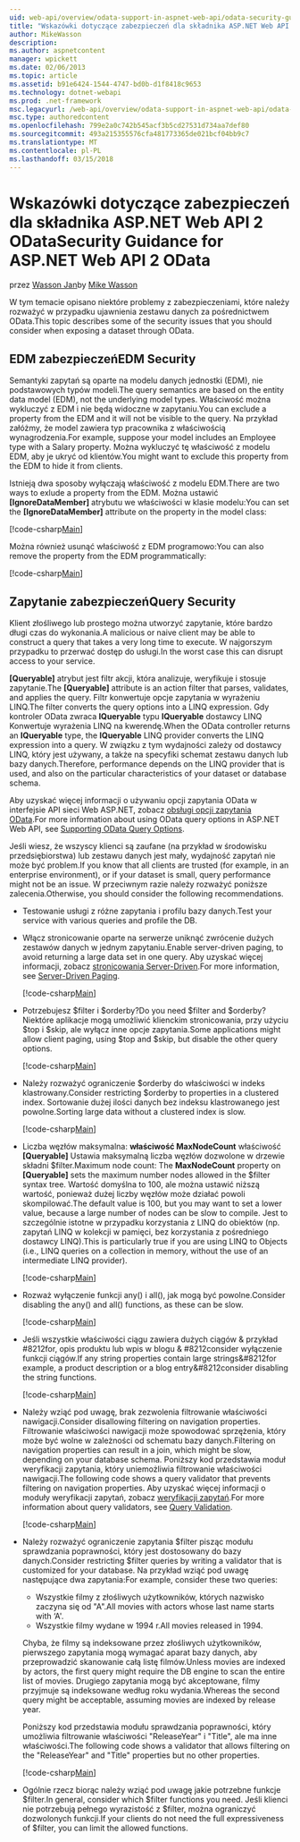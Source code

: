 ```yaml
---
uid: web-api/overview/odata-support-in-aspnet-web-api/odata-security-guidance
title: "Wskazówki dotyczące zabezpieczeń dla składnika ASP.NET Web API 2 OData | Dokumentacja firmy Microsoft"
author: MikeWasson
description: 
ms.author: aspnetcontent
manager: wpickett
ms.date: 02/06/2013
ms.topic: article
ms.assetid: b91e6424-1544-4747-bd0b-d1f8418c9653
ms.technology: dotnet-webapi
ms.prod: .net-framework
msc.legacyurl: /web-api/overview/odata-support-in-aspnet-web-api/odata-security-guidance
msc.type: authoredcontent
ms.openlocfilehash: 799e2a0c742b545acf3b5cd27531d734aa7def80
ms.sourcegitcommit: 493a215355576cfa481773365de021bcf04bb9c7
ms.translationtype: MT
ms.contentlocale: pl-PL
ms.lasthandoff: 03/15/2018
---
```

<a name="security-guidance-for-aspnet-web-api-2-odata"></a><span data-ttu-id="4742c-102">Wskazówki dotyczące zabezpieczeń dla składnika ASP.NET Web API 2 OData</span><span class="sxs-lookup"><span data-stu-id="4742c-102">Security Guidance for ASP.NET Web API 2 OData</span></span>
====================
<span data-ttu-id="4742c-103">przez [Wasson Jan](https://github.com/MikeWasson)</span><span class="sxs-lookup"><span data-stu-id="4742c-103">by [Mike Wasson](https://github.com/MikeWasson)</span></span>

<span data-ttu-id="4742c-104">W tym temacie opisano niektóre problemy z zabezpieczeniami, które należy rozważyć w przypadku ujawnienia zestawu danych za pośrednictwem OData.</span><span class="sxs-lookup"><span data-stu-id="4742c-104">This topic describes some of the security issues that you should consider when exposing a dataset through OData.</span></span>

## <a name="edm-security"></a><span data-ttu-id="4742c-105">EDM zabezpieczeń</span><span class="sxs-lookup"><span data-stu-id="4742c-105">EDM Security</span></span>

<span data-ttu-id="4742c-106">Semantyki zapytań są oparte na modelu danych jednostki (EDM), nie podstawowych typów modeli.</span><span class="sxs-lookup"><span data-stu-id="4742c-106">The query semantics are based on the entity data model (EDM), not the underlying model types.</span></span> <span data-ttu-id="4742c-107">Właściwość można wykluczyć z EDM i nie będą widoczne w zapytaniu.</span><span class="sxs-lookup"><span data-stu-id="4742c-107">You can exclude a property from the EDM and it will not be visible to the query.</span></span> <span data-ttu-id="4742c-108">Na przykład załóżmy, że model zawiera typ pracownika z właściwością wynagrodzenia.</span><span class="sxs-lookup"><span data-stu-id="4742c-108">For example, suppose your model includes an Employee type with a Salary property.</span></span> <span data-ttu-id="4742c-109">Można wykluczyć tę właściwość z modelu EDM, aby je ukryć od klientów.</span><span class="sxs-lookup"><span data-stu-id="4742c-109">You might want to exclude this property from the EDM to hide it from clients.</span></span>

<span data-ttu-id="4742c-110">Istnieją dwa sposoby wyłączają właściwość z modelu EDM.</span><span class="sxs-lookup"><span data-stu-id="4742c-110">There are two ways to exlude a property from the EDM.</span></span> <span data-ttu-id="4742c-111">Można ustawić **[IgnoreDataMember]** atrybutu we właściwości w klasie modelu:</span><span class="sxs-lookup"><span data-stu-id="4742c-111">You can set the **[IgnoreDataMember]** attribute on the property in the model class:</span></span>

[!code-csharp[Main](odata-security-guidance/samples/sample1.cs)]

<span data-ttu-id="4742c-112">Można również usunąć właściwość z EDM programowo:</span><span class="sxs-lookup"><span data-stu-id="4742c-112">You can also remove the property from the EDM programmatically:</span></span>

[!code-csharp[Main](odata-security-guidance/samples/sample2.cs)]

## <a name="query-security"></a><span data-ttu-id="4742c-113">Zapytanie zabezpieczeń</span><span class="sxs-lookup"><span data-stu-id="4742c-113">Query Security</span></span>

<span data-ttu-id="4742c-114">Klient złośliwego lub prostego można utworzyć zapytanie, które bardzo długi czas do wykonania.</span><span class="sxs-lookup"><span data-stu-id="4742c-114">A malicious or naive client may be able to construct a query that takes a very long time to execute.</span></span> <span data-ttu-id="4742c-115">W najgorszym przypadku to przerwać dostęp do usługi.</span><span class="sxs-lookup"><span data-stu-id="4742c-115">In the worst case this can disrupt access to your service.</span></span>

<span data-ttu-id="4742c-116">**[Queryable]** atrybut jest filtr akcji, która analizuje, weryfikuje i stosuje zapytanie.</span><span class="sxs-lookup"><span data-stu-id="4742c-116">The **[Queryable]** attribute is an action filter that parses, validates, and applies the query.</span></span> <span data-ttu-id="4742c-117">Filtr konwertuje opcje zapytania w wyrażeniu LINQ.</span><span class="sxs-lookup"><span data-stu-id="4742c-117">The filter converts the query options into a LINQ expression.</span></span> <span data-ttu-id="4742c-118">Gdy kontroler OData zwraca **IQueryable** typu **IQueryable** dostawcy LINQ Konwertuje wyrażenia LINQ na kwerendę.</span><span class="sxs-lookup"><span data-stu-id="4742c-118">When the OData controller returns an **IQueryable** type, the **IQueryable** LINQ provider converts the LINQ expression into a query.</span></span> <span data-ttu-id="4742c-119">W związku z tym wydajności zależy od dostawcy LINQ, który jest używany, a także na specyfiki schemat zestawu danych lub bazy danych.</span><span class="sxs-lookup"><span data-stu-id="4742c-119">Therefore, performance depends on the LINQ provider that is used, and also on the particular characteristics of your dataset or database schema.</span></span>

<span data-ttu-id="4742c-120">Aby uzyskać więcej informacji o używaniu opcji zapytania OData w interfejsie API sieci Web ASP.NET, zobacz [obsługi opcji zapytania OData](supporting-odata-query-options.md).</span><span class="sxs-lookup"><span data-stu-id="4742c-120">For more information about using OData query options in ASP.NET Web API, see [Supporting OData Query Options](supporting-odata-query-options.md).</span></span>

<span data-ttu-id="4742c-121">Jeśli wiesz, że wszyscy klienci są zaufane (na przykład w środowisku przedsiębiorstwa) lub zestawu danych jest mały, wydajność zapytań nie może być problem.</span><span class="sxs-lookup"><span data-stu-id="4742c-121">If you know that all clients are trusted (for example, in an enterprise environment), or if your dataset is small, query performance might not be an issue.</span></span> <span data-ttu-id="4742c-122">W przeciwnym razie należy rozważyć poniższe zalecenia.</span><span class="sxs-lookup"><span data-stu-id="4742c-122">Otherwise, you should consider the following recommendations.</span></span>

- <span data-ttu-id="4742c-123">Testowanie usługi z różne zapytania i profilu bazy danych.</span><span class="sxs-lookup"><span data-stu-id="4742c-123">Test your service with various queries and profile the DB.</span></span>
- <span data-ttu-id="4742c-124">Włącz stronicowanie oparte na serwerze uniknąć zwrócenie dużych zestawów danych w jednym zapytaniu.</span><span class="sxs-lookup"><span data-stu-id="4742c-124">Enable server-driven paging, to avoid returning a large data set in one query.</span></span> <span data-ttu-id="4742c-125">Aby uzyskać więcej informacji, zobacz [stronicowania Server-Driven](supporting-odata-query-options.md#server-paging).</span><span class="sxs-lookup"><span data-stu-id="4742c-125">For more information, see [Server-Driven Paging](supporting-odata-query-options.md#server-paging).</span></span> 

    [!code-csharp[Main](odata-security-guidance/samples/sample3.cs)]
- <span data-ttu-id="4742c-126">Potrzebujesz $filter i $orderby?</span><span class="sxs-lookup"><span data-stu-id="4742c-126">Do you need $filter and $orderby?</span></span> <span data-ttu-id="4742c-127">Niektóre aplikacje mogą umożliwić klienckim stronicowania, przy użyciu $top i $skip, ale wyłącz inne opcje zapytania.</span><span class="sxs-lookup"><span data-stu-id="4742c-127">Some applications might allow client paging, using $top and $skip, but disable the other query options.</span></span> 

    [!code-csharp[Main](odata-security-guidance/samples/sample4.cs)]
- <span data-ttu-id="4742c-128">Należy rozważyć ograniczenie $orderby do właściwości w indeks klastrowany.</span><span class="sxs-lookup"><span data-stu-id="4742c-128">Consider restricting $orderby to properties in a clustered index.</span></span> <span data-ttu-id="4742c-129">Sortowanie dużej ilości danych bez indeksu klastrowanego jest powolne.</span><span class="sxs-lookup"><span data-stu-id="4742c-129">Sorting large data without a clustered index is slow.</span></span> 

    [!code-csharp[Main](odata-security-guidance/samples/sample5.cs)]
- <span data-ttu-id="4742c-130">Liczba węzłów maksymalna: **właściwość MaxNodeCount** właściwość **[Queryable]** Ustawia maksymalną liczba węzłów dozwolone w drzewie składni $filter.</span><span class="sxs-lookup"><span data-stu-id="4742c-130">Maximum node count: The **MaxNodeCount** property on **[Queryable]** sets the maximum number nodes allowed in the $filter syntax tree.</span></span> <span data-ttu-id="4742c-131">Wartość domyślna to 100, ale można ustawić niższą wartość, ponieważ dużej liczby węzłów może działać powoli skompilować.</span><span class="sxs-lookup"><span data-stu-id="4742c-131">The default value is 100, but you may want to set a lower value, because a large number of nodes can be slow to compile.</span></span> <span data-ttu-id="4742c-132">Jest to szczególnie istotne w przypadku korzystania z LINQ do obiektów (np. zapytań LINQ w kolekcji w pamięci, bez korzystania z pośredniego dostawcy LINQ).</span><span class="sxs-lookup"><span data-stu-id="4742c-132">This is particularly true if you are using LINQ to Objects (i.e., LINQ queries on a collection in memory, without the use of an intermediate LINQ provider).</span></span> 

    [!code-csharp[Main](odata-security-guidance/samples/sample6.cs)]
- <span data-ttu-id="4742c-133">Rozważ wyłączenie funkcji any() i all(), jak mogą być powolne.</span><span class="sxs-lookup"><span data-stu-id="4742c-133">Consider disabling the any() and all() functions, as these can be slow.</span></span> 

    [!code-csharp[Main](odata-security-guidance/samples/sample7.cs)]
- <span data-ttu-id="4742c-134">Jeśli wszystkie właściwości ciągu zawiera dużych ciągów & przykład #8212for, opis produktu lub wpis w blogu & #8212consider wyłączenie funkcji ciągów.</span><span class="sxs-lookup"><span data-stu-id="4742c-134">If any string properties contain large strings&#8212for example, a product description or a blog entry&#8212consider disabling the string functions.</span></span> 

    [!code-csharp[Main](odata-security-guidance/samples/sample8.cs)]
- <span data-ttu-id="4742c-135">Należy wziąć pod uwagę, brak zezwolenia filtrowanie właściwości nawigacji.</span><span class="sxs-lookup"><span data-stu-id="4742c-135">Consider disallowing filtering on navigation properties.</span></span> <span data-ttu-id="4742c-136">Filtrowanie właściwości nawigacji może spowodować sprzężenia, który może być wolne w zależności od schematu bazy danych.</span><span class="sxs-lookup"><span data-stu-id="4742c-136">Filtering on navigation properties can result in a join, which might be slow, depending on your database schema.</span></span> <span data-ttu-id="4742c-137">Poniższy kod przedstawia moduł weryfikacji zapytania, który uniemożliwia filtrowanie właściwości nawigacji.</span><span class="sxs-lookup"><span data-stu-id="4742c-137">The following code shows a query validator that prevents filtering on navigation properties.</span></span> <span data-ttu-id="4742c-138">Aby uzyskać więcej informacji o moduły weryfikacji zapytań, zobacz [weryfikacji zapytań](supporting-odata-query-options.md#query-validation).</span><span class="sxs-lookup"><span data-stu-id="4742c-138">For more information about query validators, see [Query Validation](supporting-odata-query-options.md#query-validation).</span></span> 

    [!code-csharp[Main](odata-security-guidance/samples/sample9.cs)]
- <span data-ttu-id="4742c-139">Należy rozważyć ograniczenie zapytania $filter pisząc modułu sprawdzania poprawności, który jest dostosowany do bazy danych.</span><span class="sxs-lookup"><span data-stu-id="4742c-139">Consider restricting $filter queries by writing a validator that is customized for your database.</span></span> <span data-ttu-id="4742c-140">Na przykład wziąć pod uwagę następujące dwa zapytania:</span><span class="sxs-lookup"><span data-stu-id="4742c-140">For example, consider these two queries:</span></span> 

    - <span data-ttu-id="4742c-141">Wszystkie filmy z złośliwych użytkowników, których nazwisko zaczyna się od "A".</span><span class="sxs-lookup"><span data-stu-id="4742c-141">All movies with actors whose last name starts with ‘A'.</span></span>
    - <span data-ttu-id="4742c-142">Wszystkie filmy wydane w 1994 r.</span><span class="sxs-lookup"><span data-stu-id="4742c-142">All movies released in 1994.</span></span>

    <span data-ttu-id="4742c-143">Chyba, że filmy są indeksowane przez złośliwych użytkowników, pierwszego zapytania mogą wymagać aparat bazy danych, aby przeprowadzić skanowanie całą listę filmów.</span><span class="sxs-lookup"><span data-stu-id="4742c-143">Unless movies are indexed by actors, the first query might require the DB engine to scan the entire list of movies.</span></span> <span data-ttu-id="4742c-144">Drugiego zapytania mogą być akceptowane, filmy przyjmuje są indeksowane według roku wydania.</span><span class="sxs-lookup"><span data-stu-id="4742c-144">Whereas the second query might be acceptable, assuming movies are indexed by release year.</span></span>

    <span data-ttu-id="4742c-145">Poniższy kod przedstawia modułu sprawdzania poprawności, który umożliwia filtrowanie właściwości "ReleaseYear" i "Title", ale ma inne właściwości.</span><span class="sxs-lookup"><span data-stu-id="4742c-145">The following code shows a validator that allows filtering on the "ReleaseYear" and "Title" properties but no other properties.</span></span>

    [!code-csharp[Main](odata-security-guidance/samples/sample10.cs)]
- <span data-ttu-id="4742c-146">Ogólnie rzecz biorąc należy wziąć pod uwagę jakie potrzebne funkcje $filter.</span><span class="sxs-lookup"><span data-stu-id="4742c-146">In general, consider which $filter functions you need.</span></span> <span data-ttu-id="4742c-147">Jeśli klienci nie potrzebują pełnego wyrazistość z $filter, można ograniczyć dozwolonych funkcji.</span><span class="sxs-lookup"><span data-stu-id="4742c-147">If your clients do not need the full expressiveness of $filter, you can limit the allowed functions.</span></span>
